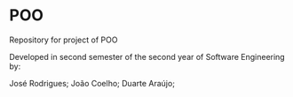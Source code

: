 # POO
Repository for project of POO

Developed in second semester of the second year of Software Engineering by:

José Rodrigues;
João Coelho;
Duarte Araújo;
